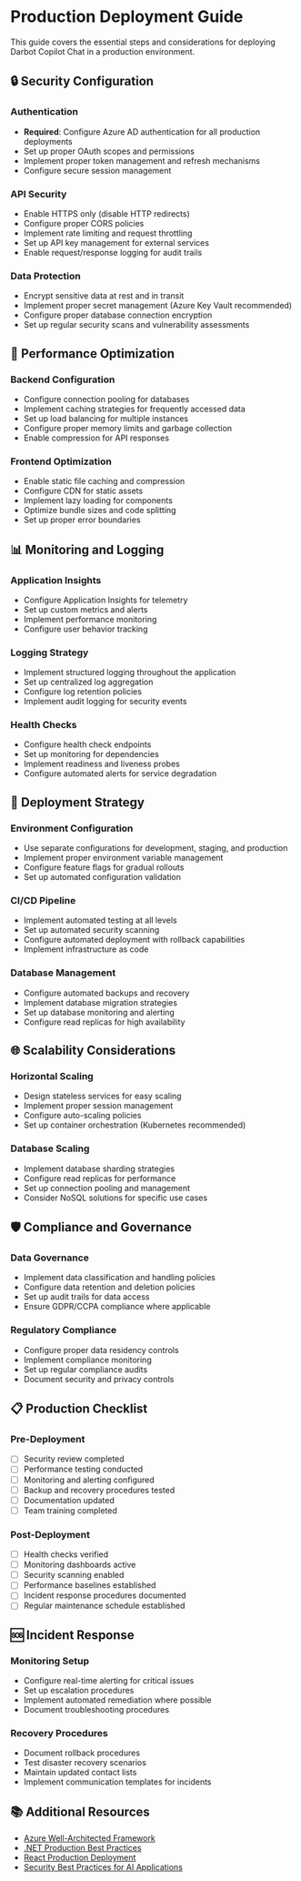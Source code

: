 # Production Deployment Guide

This guide covers the essential steps and considerations for deploying Darbot Copilot Chat in a production environment.

## 🔒 Security Configuration

### Authentication
- **Required**: Configure Azure AD authentication for all production deployments
- Set up proper OAuth scopes and permissions
- Implement proper token management and refresh mechanisms
- Configure secure session management

### API Security
- Enable HTTPS only (disable HTTP redirects)
- Configure proper CORS policies
- Implement rate limiting and request throttling
- Set up API key management for external services
- Enable request/response logging for audit trails

### Data Protection
- Encrypt sensitive data at rest and in transit
- Implement proper secret management (Azure Key Vault recommended)
- Configure proper database connection encryption
- Set up regular security scans and vulnerability assessments

## 🚀 Performance Optimization

### Backend Configuration
- Configure connection pooling for databases
- Implement caching strategies for frequently accessed data
- Set up load balancing for multiple instances
- Configure proper memory limits and garbage collection
- Enable compression for API responses

### Frontend Optimization
- Enable static file caching and compression
- Configure CDN for static assets
- Implement lazy loading for components
- Optimize bundle sizes and code splitting
- Set up proper error boundaries

## 📊 Monitoring and Logging

### Application Insights
- Configure Application Insights for telemetry
- Set up custom metrics and alerts
- Implement performance monitoring
- Configure user behavior tracking

### Logging Strategy
- Implement structured logging throughout the application
- Set up centralized log aggregation
- Configure log retention policies
- Implement audit logging for security events

### Health Checks
- Configure health check endpoints
- Set up monitoring for dependencies
- Implement readiness and liveness probes
- Configure automated alerts for service degradation

## 🔄 Deployment Strategy

### Environment Configuration
- Use separate configurations for development, staging, and production
- Implement proper environment variable management
- Configure feature flags for gradual rollouts
- Set up automated configuration validation

### CI/CD Pipeline
- Implement automated testing at all levels
- Set up automated security scanning
- Configure automated deployment with rollback capabilities
- Implement infrastructure as code

### Database Management
- Configure automated backups and recovery
- Implement database migration strategies
- Set up database monitoring and alerting
- Configure read replicas for high availability

## 🌐 Scalability Considerations

### Horizontal Scaling
- Design stateless services for easy scaling
- Implement proper session management
- Configure auto-scaling policies
- Set up container orchestration (Kubernetes recommended)

### Database Scaling
- Implement database sharding strategies
- Configure read replicas for performance
- Set up connection pooling and management
- Consider NoSQL solutions for specific use cases

## 🛡️ Compliance and Governance

### Data Governance
- Implement data classification and handling policies
- Configure data retention and deletion policies
- Set up audit trails for data access
- Ensure GDPR/CCPA compliance where applicable

### Regulatory Compliance
- Configure proper data residency controls
- Implement compliance monitoring
- Set up regular compliance audits
- Document security and privacy controls

## 📋 Production Checklist

### Pre-Deployment
- [ ] Security review completed
- [ ] Performance testing conducted
- [ ] Monitoring and alerting configured
- [ ] Backup and recovery procedures tested
- [ ] Documentation updated
- [ ] Team training completed

### Post-Deployment
- [ ] Health checks verified
- [ ] Monitoring dashboards active
- [ ] Security scanning enabled
- [ ] Performance baselines established
- [ ] Incident response procedures documented
- [ ] Regular maintenance schedule established

## 🆘 Incident Response

### Monitoring Setup
- Configure real-time alerting for critical issues
- Set up escalation procedures
- Implement automated remediation where possible
- Document troubleshooting procedures

### Recovery Procedures
- Document rollback procedures
- Test disaster recovery scenarios
- Maintain updated contact lists
- Implement communication templates for incidents

## 📚 Additional Resources

- [Azure Well-Architected Framework](https://docs.microsoft.com/azure/architecture/framework/)
- [.NET Production Best Practices](https://docs.microsoft.com/aspnet/core/performance/performance-best-practices)
- [React Production Deployment](https://create-react-app.dev/docs/deployment/)
- [Security Best Practices for AI Applications](https://docs.microsoft.com/azure/security/)
